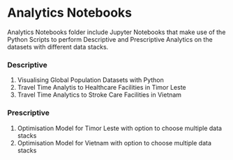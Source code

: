 # Analytics Notebooks 

Analytics Notebooks folder include Jupyter Notebooks that make use of the Python Scripts to perform Descriptive and Prescriptive Analytics on the datasets with different data stacks.

### Descriptive

1. Visualising Global Population Datasets with Python 
2. Travel Time Analytis to Healthcare Facilities in Timor Leste
3. Travel Time Analytics to Stroke Care Facilities in Vietnam

### Prescriptive

1. Optimisation Model for Timor Leste with option to choose multiple data stacks
2. Optimisation Model for Vietnam with option to choose multiple data stacks
